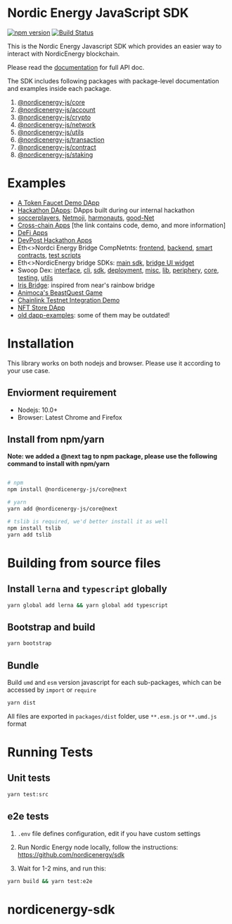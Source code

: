 # Nordic Energy JavaScript SDK

[![npm version](https://img.shields.io/npm/v/@nordicenergy-js/core.svg?style=flat-square)](https://www.npmjs.com/package/@nordicenergy-js/core)
[![Build Status](https://travis-ci.com/FireStack-Lab/Nordic-Energy-sdk-core.svg?branch=master)](https://travis-ci.com/FireStack-Lab/Nordic-Energy-sdk-core)

This is the Nordic Energy Javascript SDK which provides an easier way to interact with NordicEnergy blockchain.

Please read the [documentation](https://jssdk.doc.nordicenergy.io/) for full API doc.

The SDK includes following packages with package-level documentation and examples inside each package.

1. [@nordicenergy-js/core](https://github.com/nordicenergy/sdk/tree/master/packages/nordicenergy-core)
2. [@nordicenergy-js/account](https://github.com/nordicenergy/sdk/tree/master/packages/nordicenergy-account)
3. [@nordicenergy-js/crypto](https://github.com/nordicenergy/sdk/tree/master/packages/nordicenergy-crypto)
4. [@nordicenergy-js/network](https://github.com/nordicenergy/sdk/tree/master/packages/nordicenergy-network)
5. [@nordicenergy-js/utils](https://github.com/nordicenergy/sdk/tree/master/packages/nordicenergy-utils)
6. [@nordicenergy-js/transaction](https://github.com/nordicenergy/sdk/tree/master/packages/nordicenergy-transaction)
7. [@nordicenergy-js/contract](https://github.com/nordicenergy/sdk/tree/master/packages/nordicenergy-contract)
8. [@nordicenergy-js/staking](https://github.com/nordicenergy/sdk/tree/master/packages/nordicenergy-staking)

# Examples

* [A Token Faucet Demo DApp](https://github.com/nordicenergy/token-faucet-demo-dapp)
* [Hackathon DApps](https://docs.nordicenergy/home/showcases/applications): DApps built during our internal hackathon
* [soccerplayers](https://github.com/gupadhyaya/soccerplayers), [Netmoji](https://github.com/peekpi/Netmoji), [harmonauts](https://github.com/ivorytowerdds/harmonauts), [good-Net](https://github.com/nordicenergy/dapp-demo-crowdfunding)
* [Cross-chain Apps](https://docs.nordicenergy/home/showcases/crosschain) [the link contains code, demo, and more information]
* [DeFi Apps](https://docs.nordicenergy/home/showcases/defi)
* [DevPost Hackathon Apps](https://docs.nordicenergy/home/showcases/hackathons)
* Eth<>Nordci Energy Bridge CompNetnts: [frontend](https://github.com/nordicenergy/ethNgy-bridge.frontend), [backend](https://github.com/nordicenergy/ethNgy-bridge.appengine), [smart contracts](https://github.com/nordicenergy/ethNgy-bridge), [test scripts](https://github.com/nordicenergy/ethNgy-bridge.tests)
* Eth<>NordicEnergy bridge SDKs: [main sdk](https://github.com/nordicenergy/ethNgy-bridge.sdk), [bridge UI widget](https://github.com/nordicenergy/ethNgy-bridge.ui-sdk)
* Swoop Dex: [interface](https://github.com/nordicenergy/swoop-interface), [cli](https://github.com/nordicenergy/swoop-cli), [sdk](https://github.com/nordicenergy/swoop-sdk), [deployment](https://github.com/nordicenergy/swoop-deployment), [misc](https://github.com/nordicenergy/swoop-misc), [lib](https://github.com/nordicenergy/swoop-lib), [periphery](https://github.com/nordicenergy/swoop-periphery), [core](https://github.com/nordicenergy/swoop-core), [testing](https://github.com/nordicenergy/swoop-testing), [utils](https://github.com/nordicenergy/swoop-utils)
* [Iris Bridge](https://github.com/nordicenergy/ethNgy-bridge-v2): inspired from near's rainbow bridge
* [Animoca's BeastQuest Game](https://github.com/nordicenergy/BeastQuest)
* [Chainlink Testnet Integration Demo](https://github.com/nordicenergy/chainlink-demo-project)
* [NFT Store DApp](https://github.com/nordicenergy/nft-store)
* [old dapp-examples](https://github.com/nordicenergy/dapp-examples): some of them may be outdated!


# Installation

This library works on both nodejs and browser. Please use it according to your use case.

## Enviorment requirement

* Nodejs: 10.0+
* Browser: Latest Chrome and Firefox

## Install from npm/yarn

**Note: we added a @next tag to npm package, please use the following command to install with npm/yarn**

```bash

# npm
npm install @nordicenergy-js/core@next 

# yarn
yarn add @nordicenergy-js/core@next

# tslib is required, we'd better install it as well
npm install tslib
yarn add tslib

```

# Building from source files

## Install `lerna` and `typescript` globally

```bash
yarn global add lerna && yarn global add typescript
```
## Bootstrap and build

```bash
yarn bootstrap
```

## Bundle

Build `umd` and `esm` version javascript for each sub-packages, which can be accessed by `import` or `require`

```bash 
yarn dist
```
All files are exported in `packages/dist` folder, use `**.esm.js` or `**.umd.js` format


# Running Tests
## Unit tests
```bash
yarn test:src
```
## e2e tests

1. `.env` file defines configuration, edit if you have custom settings
   
2. Run  Nordic Energy node locally, follow the instructions: https://github.com/nordicenergy/sdk
   
3. Wait for 1-2 mins, and run this:

```bash
yarn build && yarn test:e2e
```




# nordicenergy-sdk
